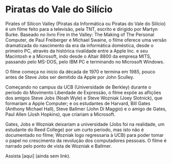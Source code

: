 # Piratas do Vale do Silício

Pirates of Silicon Valley (Piratas da Informática ou Piratas do Vale do Silício)
 é um filme feito para a televisão, pela TNT, escrito e dirigido
 por Martyn Burke. Baseado no livro Fire in the Valley: The Making of The Personal Computer,
 de Paul Freiberger e Michael Swaine, o filme oferece uma versão dramatizada do nascimento da
 era da informática doméstica, desde o primeiro PC, através da histórica rivalidade entre a
 Apple Inc. e seu Macintosh e a Microsoft, indo desde o Altair 8800 da empresa MITS, passando
 pelo MS-DOS, pelo IBM PC e terminando no Microsoft Windows.

O filme começa no início da década de 1970 e termina em 1985, pouco antes de Steve Jobs ser
demitido da Apple por John Sculley.

Começando no campus da UCB (Universidade de Berkley) durante o período do Movimento Liberdade de
 Expressão, o filme expõe as aflições dos amigos Steve Jobs (Noah Wyle) e Steve Wozniak (Joey
 Slotnick), que formariam a Apple Computer; e os estudantes de Harvard, Bill Gates (Anthony Michael
  Hall), Steve Ballmer (John Di Maggio) e o amigo de Gates, Paul Allen (Josh Hopkins), que criariam
   a Microsoft.

Gates, Jobs e Wozniak deixariam a universidade (Jobs foi na realidade, um estudante do Reed
College) por um curto período, mas isto não é documentado no filme; Wozniak logo regressaria à
UCB) para poder tomar o papel no crescimento da revolução dos computadores pessoais. O filme é
 narrado pelo ponto de vista de Wozniak e Ballmer.

Assista [aqui] (ainda sem link).
